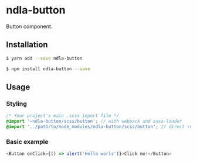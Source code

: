 # ndla-button

Button component.

## Installation

```sh
$ yarn add --save ndla-button
```

```sh
$ npm install ndla-button --save
```

## Usage

### Styling

```scss
/* Your project's main .scss import file */
@import '~ndla-button/scss/button'; // with webpack and sass-loader
@import '../path/to/node_modules/ndla-button/scss/button'; // direct reference
```

### Basic example

```js
<Button onClick={() => alert('Hello worls')}>Click me!</Button>
```
